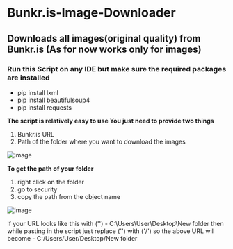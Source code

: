 # Bunkr.is-Image-Downloader
## Downloads all images(original quality) from Bunkr.is (As for now works only for images)

### Run this Script on any IDE but make sure the required packages are installed 
* pip install lxml
* pip install beautifulsoup4
* pip install requests





**The script is relatively easy to use You just need to provide two things**
1. Bunkr.is URL
2. Path of the folder where you want to download the images

![image](https://user-images.githubusercontent.com/97673791/152503218-7a5fe0be-0f35-4f5c-83f7-8bcd2a36d49c.png)




**To get the path of your folder**
1. right click on the folder
2. go to security 
3. copy the path from the object name

![image](https://user-images.githubusercontent.com/97673791/152503655-e0459578-8225-4878-b40b-ff992a0babbe.png)



if your URL looks like this with ('\') - ‪C:\Users\User\Desktop\New folder
then while pasting in the script just replace ('\') with ('/') so the above URL wil become - ‪C:/Users/User/Desktop/New folder
